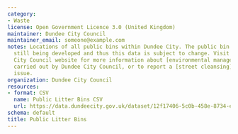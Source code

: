 ```yaml
---
category:
- Waste
license: Open Government Licence 3.0 (United Kingdom)
maintainer: Dundee City Council
maintainer_email: someone@example.com
notes: Locations of all public bins within Dundee City. The public bin network is
  still being developed and thus this data is subject to change. Visit the Dundee
  City Council website for more information about [environmental management](https://www.dundeecity.gov.uk/service-area/neighbourhood-services/environment/environmental-management)
  carried out by Dundee City Council, or to report a [street cleansing](https://www.dundeecity.gov.uk/service-area/neighbourhood-services/environment/street-cleansing)
  issue.
organization: Dundee City Council
resources:
- format: CSV
  name: Public Litter Bins CSV
  url: https://data.dundeecity.gov.uk/dataset/12f17406-5c0b-458e-8734-e8c9dbe540be/resource/7033338f-370f-4a9d-b7ad-360b4289377d/download/public-litter-bin-locations-all-bins.csv
schema: default
title: Public Litter Bins
---
```

